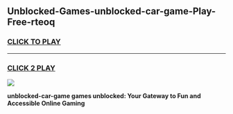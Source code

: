 
## Unblocked-Games-unblocked-car-game-Play-Free-rteoq
<h3>
<a href="https://premium76.site?title=unblocked-car-game&ref=17A">CLICK TO PLAY</a></h3>
<hr>

<h3>
<a href="https://premium76.site?title=unblocked-car-game&ref=17A">CLICK 2 PLAY</a>
  
</h3>

<a href="https://premium76.site?title=unblocked-car-game&ref=17A"><img src="https://clearcache.store/games.png"></a>


**unblocked-car-game games unblocked: Your Gateway to Fun and Accessible Online Gaming**
